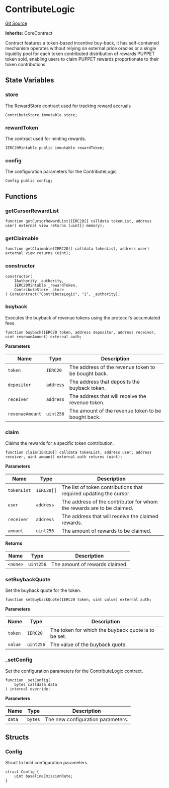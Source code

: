 # ContributeLogic
[Git Source](https://github.com/GMX-Blueberry-Club/puppet-contracts/blob/e958c407aafad0b6c3aeaa6893e84ba9f1b97fb1/src/tokenomics/ContributeLogic.sol)

**Inherits:**
CoreContract

Contract features a token-based incentive buy-back, it has self-contained mechanism operates without relying
on external price oracles or a single liquidity pool for each token contributed
distribution of rewards
PUPPET token sold, enabling users to claim PUPPET rewards proportionate to their token contributions


## State Variables
### store
The RewardStore contract used for tracking reward accruals


```solidity
ContributeStore immutable store;
```


### rewardToken
The contract used for minting rewards.


```solidity
IERC20Mintable public immutable rewardToken;
```


### config
The configuration parameters for the ContributeLogic


```solidity
Config public config;
```


## Functions
### getCursorRewardList


```solidity
function getCursorRewardList(IERC20[] calldata tokenList, address user) external view returns (uint[] memory);
```

### getClaimable


```solidity
function getClaimable(IERC20[] calldata tokenList, address user) external view returns (uint);
```

### constructor


```solidity
constructor(
    IAuthority _authority,
    IERC20Mintable _rewardToken,
    ContributeStore _store
) CoreContract("ContributeLogic", "1", _authority);
```

### buyback

Executes the buyback of revenue tokens using the protocol's accumulated fees.


```solidity
function buyback(IERC20 token, address depositor, address receiver, uint revenueAmount) external auth;
```
**Parameters**

|Name|Type|Description|
|----|----|-----------|
|`token`|`IERC20`|The address of the revenue token to be bought back.|
|`depositor`|`address`|The address that deposits the buyback token.|
|`receiver`|`address`|The address that will receive the revenue token.|
|`revenueAmount`|`uint256`|The amount of the revenue token to be bought back.|


### claim

Claims the rewards for a specific token contribution.


```solidity
function claim(IERC20[] calldata tokenList, address user, address receiver, uint amount) external auth returns (uint);
```
**Parameters**

|Name|Type|Description|
|----|----|-----------|
|`tokenList`|`IERC20[]`|The list of token contributions that required updating the cursor.|
|`user`|`address`|The address of the contributor for whom the rewards are to be claimed.|
|`receiver`|`address`|The address that will receive the claimed rewards.|
|`amount`|`uint256`|The amount of rewards to be claimed.|

**Returns**

|Name|Type|Description|
|----|----|-----------|
|`<none>`|`uint256`|The amount of rewards claimed.|


### setBuybackQuote

Set the buyback quote for the token.


```solidity
function setBuybackQuote(IERC20 token, uint value) external auth;
```
**Parameters**

|Name|Type|Description|
|----|----|-----------|
|`token`|`IERC20`|The token for which the buyback quote is to be set.|
|`value`|`uint256`|The value of the buyback quote.|


### _setConfig

Set the configuration parameters for the ContributeLogic contract.


```solidity
function _setConfig(
    bytes calldata data
) internal override;
```
**Parameters**

|Name|Type|Description|
|----|----|-----------|
|`data`|`bytes`|The new configuration parameters.|


## Structs
### Config
Struct to hold configuration parameters.


```solidity
struct Config {
    uint baselineEmissionRate;
}
```

